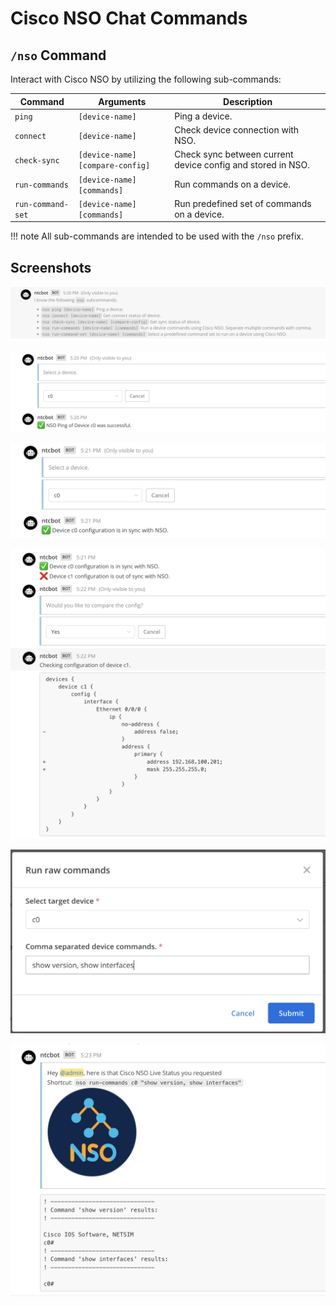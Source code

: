 # Cisco NSO Chat Commands

## `/nso` Command

Interact with Cisco NSO by utilizing the following sub-commands:

| Command           | Arguments                          | Description                           |
| ----------------- | ---------------------------------- | --------------------------------------|
| `ping`            | `[device-name]`                    | Ping a device.                                              |
| `connect`         | `[device-name]`                    | Check device connection with NSO.                           |
| `check-sync`      | `[device-name]` `[compare-config]` | Check sync between current device config and stored in NSO. |
| `run-commands`    | `[device-name]` `[commands]`       | Run commands on a device.                                   |
| `run-command-set` | `[device-name]` `[commands]`       | Run predefined set of commands on a device.                 |

!!! note
    All sub-commands are intended to be used with the `/nso` prefix.

## Screenshots

![Commands list](../../images/nso-01.png)

![Ping command](../../images/nso-02.png)

![Check-sync command](../../images/nso-03.png)

![Check-sync command, compare config](../../images/nso-04.png)

![Run remote commands](../../images/nso-05.png)

![Run remote commands result](../../images/nso-06.png)

